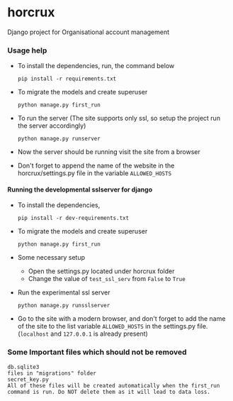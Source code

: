 # horcrux
Django project for Organisational account management

### Usage help
  * To install the dependencies, run, the command below  
    ```
	pip install -r requirements.txt
	```
	
  * To migrate the models and create superuser  
    ```
	python manage.py first_run
	```

  * To run the server (The site supports only ssl, so setup the project run the server accordingly)  
    ```
	python manage.py runserver  
	```

  * Now the server should be running visit the site from a browser  
  * Don't forget to append the name of the website in the horcrux/settings.py file in the variable ```ALLOWED_HOSTS```

#### Running the developmental sslserver for django
  * To install the dependencies,  
    ```
	pip install -r dev-requirements.txt
	```

  * To migrate the models and create superuser  
    ```
	python manage.py first_run
	```
  
  * Some necessary setup
    * Open the settings.py located under horcrux folder
	* Change the value of ```test_ssl_serv``` from ```False``` to ```True```

  * Run the experimental ssl server  
    ```
	python manage.py runsslserver
	```
  
  * Go to the site with a modern browser, and don't forget to add the name of the site to the list variable ```ALLOWED_HOSTS``` in the settings.py file. (```localhost``` and ```127.0.0.1``` is already present)

### Some Important files which should not be removed
	db.sqlite3  
	files in "migrations" folder  
	secret_key.py  
	All of these files will be created automatically when the first_run command is run. Do NOT delete them as it will lead to data loss.
